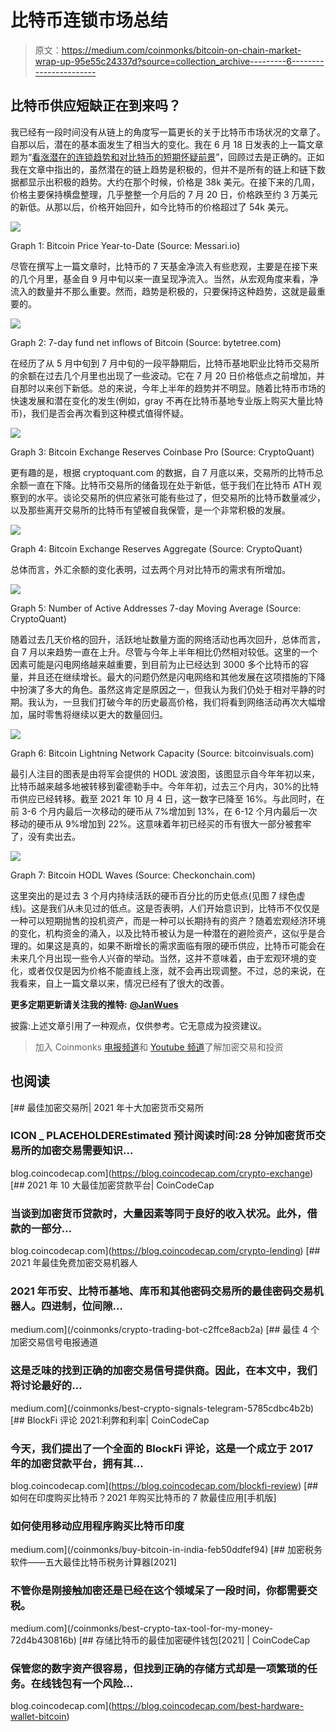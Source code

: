 # 比特币连锁市场总结

> 原文：<https://medium.com/coinmonks/bitcoin-on-chain-market-wrap-up-95e55c24337d?source=collection_archive---------6----------------------->

## 比特币供应短缺正在到来吗？

我已经有一段时间没有从链上的角度写一篇更长的关于比特币市场状况的文章了。自那以后，潜在的基本面发生了相当大的变化。我在 6 月 18 日发表的上一篇文章题为“[看涨潜在的连锁趋势和对比特币的短期怀疑前景](/coinmonks/bullish-underlying-on-chain-trend-and-a-short-term-sceptical-outlook-for-bitcoin-ae45f6104606?source=user_profile---------0----------------------------)”，回顾过去是正确的。正如我在文章中指出的，虽然潜在的链上趋势是积极的，但并不是所有的链上和链下数据都显示出积极的趋势。大约在那个时候，价格是 38k 美元。在接下来的几周，价格主要保持横盘整理，几乎整整一个月后的 7 月 20 日，价格跌至约 3 万美元的新低。从那以后，价格开始回升，如今比特币的价格超过了 54k 美元。

![](img/cdd9f5e9ca99a2969def76d5be621b94.png)

Graph 1: Bitcoin Price Year-to-Date (Source: Messari.io)

尽管在撰写上一篇文章时，比特币的 7 天基金净流入有些悲观，主要是在接下来的几个月里，基金自 9 月中旬以来一直呈现净流入。当然，从宏观角度来看，净流入的数量并不那么重要。然而，趋势是积极的，只要保持这种趋势，这就是最重要的。

![](img/00d7519152f119dfe55f9d61d3ad5223.png)

Graph 2: 7-day fund net inflows of Bitcoin (Source: bytetree.com)

在经历了从 5 月中旬到 7 月中旬的一段平静期后，比特币基地职业比特币交易所的余额在过去几个月里也出现了一些波动。它在 7 月 20 日价格低点之前增加，并自那时以来创下新低。总的来说，今年上半年的趋势并不明显。随着比特币市场的快速发展和潜在变化的发生(例如，gray 不再在比特币基地专业版上购买大量比特币)，我们是否会再次看到这种模式值得怀疑。

![](img/d369023ffe7c431f54222b706421b97f.png)

Graph 3: Bitcoin Exchange Reserves Coinbase Pro (Source: CryptoQuant)

更有趣的是，根据 cryptoquant.com 的数据，自 7 月底以来，交易所的比特币总余额一直在下降。比特币交易所的储备现在处于新低，低于我们在比特币 ATH 观察到的水平。谈论交易所的供应紧张可能有些过了，但交易所的比特币数量减少，以及那些离开交易所的比特币有望被自我保管，是一个非常积极的发展。

![](img/84872b068f251e9cc03d3c7c497eed40.png)

Graph 4: Bitcoin Exchange Reserves Aggregate (Source: CryptoQuant)

总体而言，外汇余额的变化表明，过去两个月对比特币的需求有所增加。

![](img/08076044736b7ee7dfe6fd284050bf2c.png)

Graph 5: Number of Active Addresses 7-day Moving Average (Source: CryptoQuant)

随着过去几天价格的回升，活跃地址数量方面的网络活动也再次回升，总体而言，自 7 月以来趋势一直在上升。尽管与今年上半年相比仍然相对较低。这里的一个因素可能是闪电网络越来越重要，到目前为止已经达到 3000 多个比特币的容量，并且还在继续增长。最大的问题仍然是闪电网络和其他发展在这项措施的下降中扮演了多大的角色。虽然这肯定是原因之一，但我认为我们仍处于相对平静的时期。我认为，一旦我们打破今年的历史最高价格，我们将看到网络活动再次大幅增加，届时零售将继续以更大的数量回归。

![](img/5ecd2455a335b33ae5a2ac898835fb94.png)

Graph 6: Bitcoin Lightning Network Capacity (Source: bitcoinvisuals.com)

最引人注目的图表是由将军会提供的 HODL 波浪图，该图显示自今年年初以来，比特币越来越多地被转移到霍德勒手中。今年年初，过去三个月内，30%的比特币供应已经转移。截至 2021 年 10 月 4 日，这一数字已降至 16%。与此同时，在前 3-6 个月内最后一次移动的硬币从 7%增加到 13%，在 6-12 个月内最后一次移动的硬币从 9%增加到 22%。这意味着年初已经买的币有很大一部分被套牢了，没有卖出去。

![](img/d92391175503e1ef09cdb368ffa20511.png)

Graph 7: Bitcoin HODL Waves (Source: Checkonchain.com)

这里突出的是过去 3 个月内持续活跃的硬币百分比的历史低点(见图 7 绿色虚线)。这是我们从未见过的低点。这是否表明，人们开始意识到，比特币不仅仅是一种可以短期抛售的投机资产，而是一种可以长期持有的资产？随着宏观经济环境的变化，机构资金的涌入，以及比特币被认为是一种潜在的避险资产，这似乎是合理的。如果这是真的，如果不断增长的需求面临有限的硬币供应，比特币可能会在未来几个月出现一些令人兴奋的举动。当然，这并不意味着，由于宏观环境的变化，或者仅仅是因为价格不能直线上涨，就不会再出现调整。不过，总的来说，在我看来，自上一篇文章以来，情况已经有了很大的改善。

**更多定期更新请关注我的推特:** [**@JanWues**](https://twitter.com/JanWues)

披露:上述文章引用了一种观点，仅供参考。它无意成为投资建议。

> 加入 Coinmonks [电报频道](https://t.me/coincodecap)和 [Youtube 频道](https://www.youtube.com/c/coinmonks/videos)了解加密交易和投资

## 也阅读

[](https://blog.coincodecap.com/crypto-exchange) [## 最佳加密交易所| 2021 年十大加密货币交易所

### ICON _ PLACEHOLDEREstimated 预计阅读时间:28 分钟加密货币交易所的加密交易需要知识…

blog.coincodecap.com](https://blog.coincodecap.com/crypto-exchange) [](https://blog.coincodecap.com/crypto-lending) [## 2021 年 10 大最佳加密贷款平台| CoinCodeCap

### 当谈到加密货币贷款时，大量因素等同于良好的收入状况。此外，借款的一部分…

blog.coincodecap.com](https://blog.coincodecap.com/crypto-lending) [](/coinmonks/crypto-trading-bot-c2ffce8acb2a) [## 2021 年最佳免费加密交易机器人

### 2021 年币安、比特币基地、库币和其他密码交易所的最佳密码交易机器人。四进制，位间隙…

medium.com](/coinmonks/crypto-trading-bot-c2ffce8acb2a) [](/coinmonks/best-crypto-signals-telegram-5785cdbc4b2b) [## 最佳 4 个加密交易信号电报通道

### 这是乏味的找到正确的加密交易信号提供商。因此，在本文中，我们将讨论最好的…

medium.com](/coinmonks/best-crypto-signals-telegram-5785cdbc4b2b) [](https://blog.coincodecap.com/blockfi-review) [## BlockFi 评论 2021:利弊和利率| CoinCodeCap

### 今天，我们提出了一个全面的 BlockFi 评论，这是一个成立于 2017 年的加密贷款平台，拥有其…

blog.coincodecap.com](https://blog.coincodecap.com/blockfi-review) [](/coinmonks/buy-bitcoin-in-india-feb50ddfef94) [## 如何在印度购买比特币？2021 年购买比特币的 7 款最佳应用[手机版]

### 如何使用移动应用程序购买比特币印度

medium.com](/coinmonks/buy-bitcoin-in-india-feb50ddfef94) [](/coinmonks/best-crypto-tax-tool-for-my-money-72d4b430816b) [## 加密税务软件——五大最佳比特币税务计算器[2021]

### 不管你是刚接触加密还是已经在这个领域呆了一段时间，你都需要交税。

medium.com](/coinmonks/best-crypto-tax-tool-for-my-money-72d4b430816b) [](https://blog.coincodecap.com/best-hardware-wallet-bitcoin) [## 存储比特币的最佳加密硬件钱包[2021] | CoinCodeCap

### 保管您的数字资产很容易，但找到正确的存储方式却是一项繁琐的任务。在线钱包有一个风险…

blog.coincodecap.com](https://blog.coincodecap.com/best-hardware-wallet-bitcoin)
